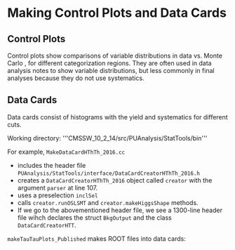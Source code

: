 # Making Control Plots and Data Cards

## Control Plots

Control plots show comparisons of variable distributions in data vs. Monte Carlo , for different categorization regions. They are often used in data analysis notes to show variable distributions, but less commonly in final analyses because they do not use systematics.

## Data Cards
Data cards consist of histograms with the yield and systematics for different cuts.

Working directory:
'''CMSSW_10_2_14/src/PUAnalysis/StatTools/bin'''

For example, `MakeDataCardHThTh_2016.cc`
- includes the header file `PUAnalysis/StatTools/interface/DataCardCreatorHThTh_2016.h`
- creates a `DataCardCreatorHThTh_2016` object called `creator` with the argument `parser` at line 107.
- uses a preselection `inclSel`
- calls `creator.runOSLSMT` and `creator.makeHiggsShape` methods.
- If we go to the abovementioned header file, we see a 1300-line header file wihch declares the struct `BkgOutput` and the class `DataCardCreatorHTT`.

`makeTauTauPlots_Published` makes ROOT files into data cards:
